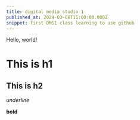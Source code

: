 ```yaml
---
title: digital media studio 1
published_at: 2024-03-06T15:00:00.000Z
snippet: first DMS1 class learning to use github 
---
```


Hello, world!

# This is h1

## This is h2

_underline_

**bold**
